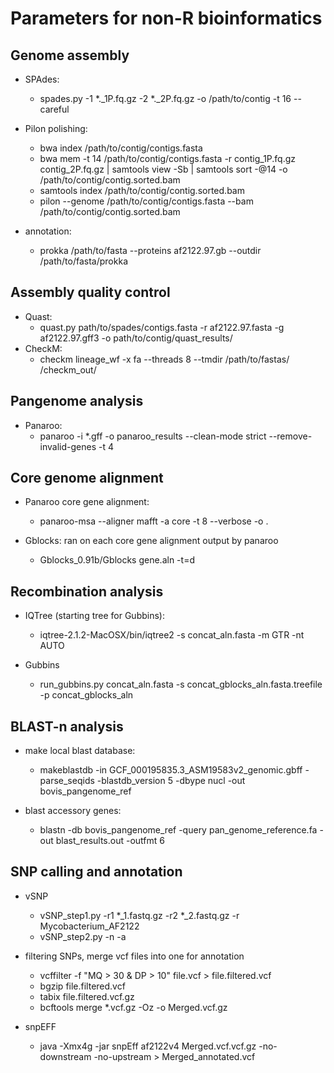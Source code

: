 # Parameters for non-R bioinformatics 

## Genome assembly
* SPAdes:
	- spades.py -1 \*.\_1P.fq.gz -2 \*.\_2P.fq.gz -o /path/to/contig -t 16 --careful 

* Pilon polishing:
	- bwa index /path/to/contig/contigs.fasta 
	- bwa mem -t 14 /path/to/contig/contigs.fasta -r contig_1P.fq.gz contig_2P.fq.gz | samtools view -Sb | samtools sort -@14 -o /path/to/contig/contig.sorted.bam 
	- samtools index /path/to/contig/contig.sorted.bam
	- pilon --genome /path/to/contig/contigs.fasta --bam /path/to/contig/contig.sorted.bam

* annotation: 
	- prokka /path/to/fasta --proteins af2122.97.gb --outdir /path/to/fasta/prokka

## Assembly quality control
* Quast:
	- quast.py path/to/spades/contigs.fasta -r af2122.97.fasta -g af2122.97.gff3 -o path/to/contig/quast_results/
* CheckM:
	- checkm lineage_wf -x fa --threads 8 --tmdir /path/to/fastas/ /checkm_out/

## Pangenome analysis
* Panaroo:
	- panaroo -i \*.gff -o panaroo_results --clean-mode strict --remove-invalid-genes -t 4

## Core genome alignment
* Panaroo core gene alignment:
	- panaroo-msa --aligner mafft -a core -t 8 --verbose -o . 

* Gblocks: ran on each core gene alignment output by panaroo
	- Gblocks_0.91b/Gblocks gene.aln -t=d 

## Recombination analysis
* IQTree (starting tree for Gubbins):
	- iqtree-2.1.2-MacOSX/bin/iqtree2 -s concat_aln.fasta -m GTR -nt AUTO

* Gubbins
	- run_gubbins.py concat_aln.fasta -s concat_gblocks_aln.fasta.treefile -p concat_gblocks_aln

## BLAST-n analysis
* make local blast database:
	- makeblastdb -in GCF_000195835.3_ASM19583v2_genomic.gbff -parse_seqids -blastdb_version 5 -dbype nucl -out bovis_pangenome_ref

* blast accessory genes:
	- blastn -db bovis_pangenome_ref -query pan_genome_reference.fa -out blast_results.out -outfmt 6 

## SNP calling and annotation
* vSNP
	- vSNP_step1.py -r1 \*\_1.fastq.gz -r2 \*\_2.fastq.gz -r Mycobacterium_AF2122 
	- vSNP_step2.py -n -a 
* filtering SNPs, merge vcf files into one for annotation
	- vcffilter -f "MQ > 30 & DP > 10" file.vcf > file.filtered.vcf
	- bgzip file.filtered.vcf
	- tabix file.filtered.vcf.gz 
	- bcftools merge \*.vcf.gz -Oz -o Merged.vcf.gz 

* snpEFF
	- java -Xmx4g -jar snpEff af2122v4 Merged.vcf.vcf.gz -no-downstream -no-upstream > Merged_annotated.vcf 

